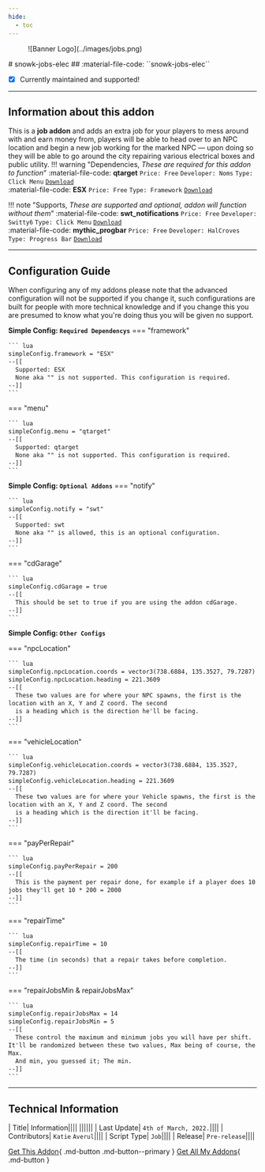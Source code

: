 ```yaml
---
hide:
  - toc
---
```

<figure markdown>
  ![Banner Logo](../images/jobs.png)
</figure>
# snowk-jobs-elec
## :material-file-code: ``snowk-jobs-elec``

- [x] Currently maintained and supported!

---
## **Information about this addon**
This is a **job addon** and adds an extra job for your players to mess around with and earn money from, players will be able to head over to an NPC location and begin a new job working for the marked NPC — upon doing so they will be able to go around the city repairing various electrical boxes and public utility.
!!! warning "Dependencies, *These are required for this addon to function*"
    :material-file-code: **qtarget** ``Price: Free`` ``Developer: Noms`` ``Type: Click Menu`` [``Download``](https://forum.cfx.re/t/qtarget-a-re-written-and-optimised-third-eye-solution/3984356)
    <br>
    :material-file-code: **ESX** ``Price: Free`` ``Type: Framework`` [``Download``](https://github.com/esx-framework)

!!! note "Supports, *These are supported and optional, addon will function without them*"
    :material-file-code: **swt_notifications** ``Price: Free`` ``Developer: Switty6`` ``Type: Click Menu`` [``Download``](https://github.com/Switty6/swt_notifications)
    <br>
    :material-file-code: **mythic_progbar** ``Price: Free`` ``Developer: HalCroves`` ``Type: Progress Bar`` [``Download``](https://github.com/HalCroves/mythic_progbar)

---
## **Configuration Guide**
When configuring any of my addons please note that the advanced configuration will not be supported if you change it, such configurations are built for people with more technical knowledge and if you change this you are presumed to know what you're doing thus you will be given no support.

**Simple Config: ``Required Dependencys``**
=== "framework"

    ``` lua
    simpleConfig.framework = "ESX"
    --[[
      Supported: ESX
      None aka "" is not supported. This configuration is required.
    --]]
    ```

=== "menu"

    ``` lua
    simpleConfig.menu = "qtarget"
    --[[
      Supported: qtarget
      None aka "" is not supported. This configuration is required.
    --]]
    ```

**Simple Config: ``Optional Addons``**
=== "notify"

    ``` lua
    simpleConfig.notify = "swt"
    --[[
      Supported: swt
      None aka "" is allowed, this is an optional configuration.
    --]]
    ```

=== "cdGarage"

    ``` lua
    simpleConfig.cdGarage = true
    --[[
      This should be set to true if you are using the addon cdGarage.
    --]]
    ```
**Simple Config: ``Other Configs``**

=== "npcLocation"

    ``` lua
    simpleConfig.npcLocation.coords = vector3(738.6884, 135.3527, 79.7287)
    simpleConfig.npcLocation.heading = 221.3609
    --[[
      These two values are for where your NPC spawns, the first is the location with an X, Y and Z coord. The second
      is a heading which is the direction he'll be facing.
    --]]
    ```

=== "vehicleLocation"

    ``` lua
    simpleConfig.vehicleLocation.coords = vector3(738.6884, 135.3527, 79.7287)
    simpleConfig.vehicleLocation.heading = 221.3609
    --[[
      These two values are for where your Vehicle spawns, the first is the location with an X, Y and Z coord. The second
      is a heading which is the direction it'll be facing.
    --]]
    ```

=== "payPerRepair"

    ``` lua
    simpleConfig.payPerRepair = 200
    --[[
      This is the payment per repair done, for example if a player does 10 jobs they'll get 10 * 200 = 2000
    --]]
    ```

=== "repairTime"

    ``` lua
    simpleConfig.repairTime = 10
    --[[
      The time (in seconds) that a repair takes before completion.
    --]]
    ```

=== "repairJobsMin & repairJobsMax"

    ``` lua
    simpleConfig.repairJobsMax = 14
    simpleConfig.repairJobsMin = 5 
    --[[
      These control the maximum and minimum jobs you will have per shift. It'll be randomized between these two values, Max being of course, the Max.
      And min, you guessed it; The min.
    --]]
    ```

---
## **Technical Information**
| Title| Information||||
||||||
| Last Update| `4th of March, 2022.`||||
| Contributors| `Katie` `Averul`||||
| Script Type| `Job`||||
| Release| `Pre-release`||||


[Get This Addon](#){ .md-button .md-button--primary } [Get All My Addons](#){ .md-button }